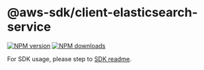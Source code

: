 # @aws-sdk/client-elasticsearch-service

[![NPM version](https://img.shields.io/npm/v/@aws-sdk/client-elasticsearch-service/rc.svg)](https://www.npmjs.com/package/@aws-sdk/client-elasticsearch-service)
[![NPM downloads](https://img.shields.io/npm/dm/@aws-sdk/client-elasticsearch-service.svg)](https://www.npmjs.com/package/@aws-sdk/client-elasticsearch-service)

For SDK usage, please step to [SDK readme](https://github.com/aws/aws-sdk-js-v3).
